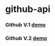 # github-api

### Github V.1 [demo](https://github-api-task-app.netlify.app/)

### Github V.2 [demo](https://github-api-task-v2.netlify.app/)
